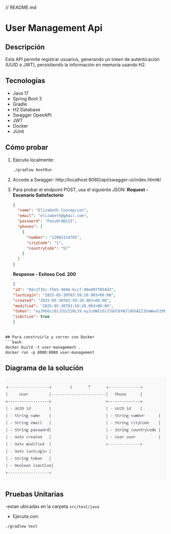 // README.md
# User Management Api

## Descripción
Esta API permite registrar usuarios, generando un token de autenticación (UUID o JWT), persistiendo la información en memoria usando H2.

## Tecnologías
- Java 17
- Spring Boot 3
- Gradle
- H2 Database
- Swagger OpenAPI
- JWT
- Docker
- JUnit

## Cómo probar
1. Ejecuta localmente:
    ```bash
    ./gradlew bootRun
    ```

2. Accede a Swagger:
   http://localhost:8080/api/swagger-ui/index.html#/

3. Para probar el endpoint POST, usa el siguiente JSON:
**Request - Escenario Satisfactorio**
    ```json
    {
      "name": "Elizabeth Concepcion",
      "email": "elizabeth@gmail.com",
      "password": "Pass0rd@123",
      "phones": [
        {
          "number": "12002154785",
          "cityCode": "1",
          "countryCode": "57"
        }
      ]
    }
    ```
   **Response - Exitoso Cod. 200**
   ```json
   {
   "id": "8dc1f35c-f565-4046-bccf-98e087f054d3",
   "lastLogin": "2025-05-30T03:59:20.903+00:00",
   "created": "2025-05-30T03:59:20.903+00:00",
   "modified": "2025-05-30T03:59:20.903+00:00",
   "token": "eyJhbGciOiJIUzI1NiJ9.eyJzdWIiOiJlbGl6YWJldGhAZ21haWwuY29tIiwiaWF0IjoxNzQ4NTc3NTYwLCJleHAiOjE3NDg2NjM5NjB9.t1AB6O8EsTxhnH1s_Kxg2ws0f2J-rNbfYgWWa7AGmXA",
   "isActive": true
   }
  ```

## Para construirlo y correr con Docker
```bash
docker build -t user-management .
docker run -p 8080:8080 user-management
```


## Diagrama de la solución
![img.png](img.png)

## Pruebas Unitarias
-estan ubicadas en la carpeta `src/test/java`
- Ejecuta con:
```bash
./gradlew test